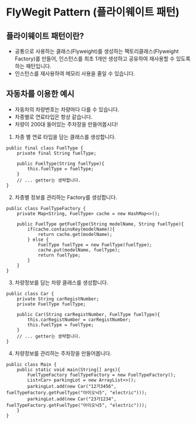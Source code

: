 # FlyWegit Pattern (플라이웨이트 패턴)

## 플라이웨이트 패턴이란?

* 공통으로 사용하는 클래스(Flyweight)를 생성하는 팩토리클래스(Flyweight Factory)를 만들어, 인스턴스를 최초 1개만 생성하고 공유하여 재사용할 수 있도록 하는 패턴입니다.
* 인스턴스를 재사용하여 메모리 사용을 줄일 수 있습니다.

## 자동차를 이용한 예시

* 자동차의 차량번호는 차량마다 다를 수 있습니다.
* 차종별로 연료타입은 항상 같습니다.
* 차량이 200대 들어있는 주차장을 만들어봅시다!

1. 차종 별 연료 타입을 담는 클래스를 생성합니다.
```
public final class FuelType {
    private final String fuelType;

    public FuelType(String fuelType){
        this.fuelType = fuelType;
    }
    // ... getter는 생략합니다.
}
```

2. 차종별 정보를 관리하는 Factory를 생성합니다.
```
public class FuelTypeFactory {
    private Map<String, FuelType> cache = new HashMap<>();

    public FuelType getFuelType(String modelName, String fuelType){
        if(cache.containsKey(modelName)){
            return cache.get(modelName);
        } else {
            FuelType fuelType = new FuelType(fuelType);
            cache.put(modelName, fuelType);
            return fuelType;
        }
    }
}
```

3. 차량정보를 담는 차량 클래스를 생성합니다.
```
public class Car {
    private String carRegistNumber;
    private FuelType fuelType;

    public Car(String carRegistNumber, FuelType fuelType){
        this.carRegistNumber = carRegistNumber;
        this.fuelType = fuelType;
    }
    // ... getter는 생략합니다.
}
```

4. 차량정보를 관리하는 주차장을 만들어봅니다.
```
public class Main {
    public static void main(String[] args){
        FuelTypeFactory fuelTypeFactory = new FuelTypeFactory();
        List<Car> parkingLot = new ArrayList<>();
        parkingLot.add(new Car("12가3456", fuelTypeFactory.getFuelType("아이오닉5", "electric")));
        parkingLot.add(new Car("23가1234", fuelTypeFactory.getFuelType("아이오닉5", "electric")));
    }
}
```